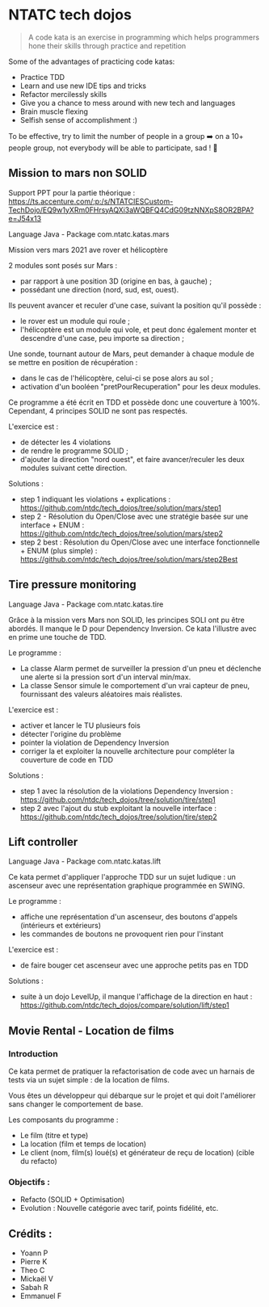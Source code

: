 # NTATC tech dojos

>A code kata is an exercise in programming which helps programmers hone their skills through practice and repetition

Some of the advantages of practicing code katas:
* Practice TDD
* Learn and use new IDE tips and tricks
* Refactor mercilessly skills
* Give you a chance to mess around with new tech and languages
* Brain muscle flexing
* Selfish sense of accomplishment :)

To be effective, try to limit the number of people in a group :arrow_right: on a 10+ people group, not everybody will be able to participate, sad ! :lying_face:

## Mission to mars non SOLID

Support PPT pour la partie théorique : https://ts.accenture.com/:p:/s/NTATCIESCustom-TechDojo/EQ9w1yXRm0FHrsyAQXi3aWQBFQ4CdG09tzNNXpS8OR2BPA?e=J54x13

Language Java - Package com.ntatc.katas.mars

Mission vers mars 2021 ave rover et hélicoptère

2 modules sont posés sur Mars :
* par rapport à une position 3D (origine en bas, à gauche) ;
* possédant une direction (nord, sud, est, ouest).

Ils peuvent avancer et reculer d'une case, suivant la position qu'il possède :
* le rover est un module qui roule ;
* l'hélicoptère est un module qui vole, et peut donc également monter et descendre d'une case, peu importe sa direction ;

Une sonde, tournant autour de Mars, peut demander à chaque module de se mettre en position de récupération :
* dans le cas de l'hélicoptère, celui-ci se pose alors au sol ;
* activation d'un booléen "pretPourRecuperation" pour les deux modules.

Ce programme a été écrit en TDD et possède donc une couverture à 100%. Cependant, 4 principes SOLID ne sont pas respectés.

L'exercice est :
* de détecter les 4 violations
* de rendre le programme SOLID ;
* d'ajouter la direction "nord ouest", et faire avancer/reculer les deux modules suivant cette direction.

Solutions :
* step 1 indiquant les violations + explications : https://github.com/ntdc/tech_dojos/tree/solution/mars/step1
* step 2 - Résolution du Open/Close avec une stratégie basée sur une interface + ENUM : https://github.com/ntdc/tech_dojos/tree/solution/mars/step2
* step 2 best : Résolution du Open/Close avec une interface fonctionnelle + ENUM (plus simple) : https://github.com/ntdc/tech_dojos/tree/solution/mars/step2Best

## Tire pressure monitoring

Language Java - Package com.ntatc.katas.tire

Grâce à la mission vers Mars non SOLID, les principes SOLI ont pu être abordés. Il manque le D pour Dependency Inversion. Ce kata l'illustre avec en prime une touche de TDD.

Le programme : 
* La classe Alarm permet de surveiller la pression d'un pneu et déclenche une alerte si la pression sort d'un interval min/max.
* La classe Sensor simule le comportement d'un vrai capteur de pneu, fournissant des valeurs aléatoires mais réalistes.

L'exercice est : 
* activer et lancer le TU plusieurs fois
* détecter l'origine du problème
* pointer la violation de Dependency Inversion
* corriger la et exploiter la nouvelle architecture pour compléter la couverture de code en TDD

Solutions : 
* step 1 avec la résolution de la violations Dependency Inversion : https://github.com/ntdc/tech_dojos/tree/solution/tire/step1
* step 2 avec l'ajout du stub exploitant la nouvelle interface : https://github.com/ntdc/tech_dojos/tree/solution/tire/step2

## Lift controller

Language Java - Package com.ntatc.katas.lift

Ce kata permet d'appliquer l'approche TDD sur un sujet ludique : un ascenseur avec une représentation graphique programmée en SWING.

Le programme :
* affiche une représentation d'un ascenseur, des boutons d'appels (intérieurs et extérieurs)
* les commandes de boutons ne provoquent rien pour l'instant

L'exercice est :
* de faire bouger cet ascenseur avec une approche petits pas en TDD

Solutions : 
* suite à un dojo LevelUp, il manque l'affichage de la direction en haut : https://github.com/ntdc/tech_dojos/compare/solution/lift/step1

## Movie Rental - Location de films

### Introduction

Ce kata permet de pratiquer la refactorisation de code avec un harnais de tests via un sujet simple : de la location de films.

Vous êtes un développeur qui débarque sur le projet et qui doit l'améliorer sans changer le comportement de base.

Les composants du programme :
* Le film (titre et type)
* La location (film et temps de location)
* Le client (nom, film(s) loué(s) et générateur de reçu de location) (cible du refacto)

### Objectifs :
- Refacto (SOLID + Optimisation)
- Evolution : Nouvelle catégorie avec tarif, points fidélité, etc.

## Crédits :
- Yoann P
- Pierre K
- Theo C
- Mickaël V
- Sabah R
- Emmanuel F